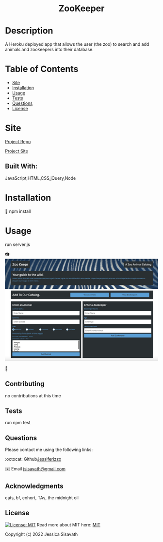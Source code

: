 <h1 align="center"> ZooKeeper </h1>

  # Description
  A Heroku deployed app that allows the user (the zoo) to search and add animals and zookeepers into their database.
  
  # Table of Contents
  * [Site](#site)
  * [Installation](#installation)
  * [Usage](#usage)
  * [Tests](#tests)
  * [Questions](#questions)
  * [License](#license)
  
  # Site 
  [Project Repo](git@github.com:Jessiferizzo/zookeeper.git)

  [Project Site](https://warm-fortress-30063.herokuapp.com/)

  ## Built With:
  JavaScript,HTML,CSS,jQuery,Node
  
  # Installation
  💾 
  npm install
  
  # Usage
  run server.js

  📷 ![screenshot of zookeeper](public/assets/images/Screen%20Shot%202022-05-23%20at%201.08.39%20AM.png)
  
  🎥
  
  ## Contributing
  no contributions at this time
  
  ## Tests
  run npm test
  
  ## Questions
  Please contact me using the following links:

  :octocat: Github[Jessiferizzo](https://github.com/jessiferizzo)
  
  ✉️ Email [jsisavath@gmail.com](mailto:jsisavath@gmail.com) 

  ## Acknowledgments
  cats, bf, cohort, TAs, the midnight oil

  ## License
  [![License: MIT](https://img.shields.io/badge/License-MIT-green.svg)](https://opensource.org/licenses/MIT)
  Read more about MIT here:
  [MIT](https://opensource.org/licenses/MIT)

  Copyright (c) 2022 Jessica Sisavath
